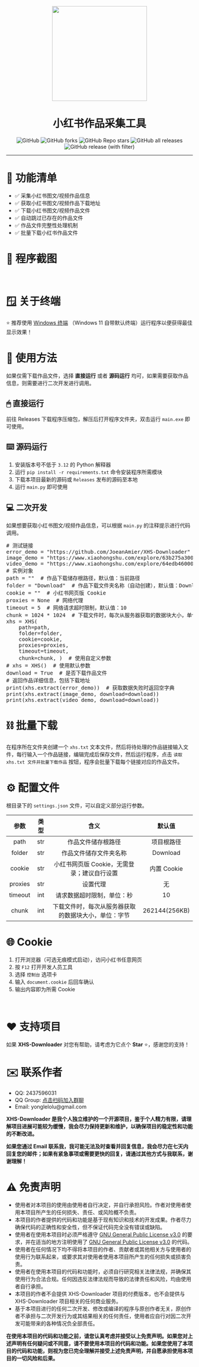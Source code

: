 <div align="center">
<img src="static/XHS-Downloader.png" alt="" height="256" width="256"><br>
<h1>小红书作品采集工具</h1>
<img alt="GitHub" src="https://img.shields.io/github/license/JoeanAmier/XHS-Downloader?style=for-the-badge">
<img alt="GitHub forks" src="https://img.shields.io/github/forks/JoeanAmier/XHS-Downloader?style=for-the-badge&color=c56cf0">
<img alt="GitHub Repo stars" src="https://img.shields.io/github/stars/JoeanAmier/XHS-Downloader?style=for-the-badge&color=fff200">
<img alt="GitHub all releases" src="https://img.shields.io/github/downloads/JoeanAmier/XHS-Downloader/total?style=for-the-badge&color=1b9cfc">
<img alt="GitHub release (with filter)" src="https://img.shields.io/github/v/release/JoeanAmier/XHS-Downloader?style=for-the-badge&color=44bd32">
<hr>
</div>
<h1>📝 功能清单</h1>
<ul>
<li>✅ 采集小红书图文/视频作品信息</li>
<li>✅ 获取小红书图文/视频作品下载地址</li>
<li>✅ 下载小红书图文/视频作品文件</li>
<li>✅ 自动跳过已存在的作品文件</li>
<li>✅ 作品文件完整性处理机制</li>
<li>✅ 批量下载小红书作品文件</li>
</ul>
<h1>📸 程序截图</h1>
<br>
<img src="static/程序运行截图.png" alt="">
<h1>🪟 关于终端</h1>
<p>⭐ 推荐使用 <a href="https://learn.microsoft.com/zh-cn/windows/terminal/install">Windows 终端</a> （Windows 11 自带默认终端）运行程序以便获得最佳显示效果！</p>
<h1>🥣 使用方法</h1>
<p>如果仅需下载作品文件，选择 <b>直接运行</b> 或者 <b>源码运行</b> 均可，如果需要获取作品信息，则需要进行二次开发进行调用。</p>
<h2>🖱 直接运行</h2>
<p>前往 Releases 下载程序压缩包，解压后打开程序文件夹，双击运行 <code>main.exe</code> 即可使用。</p>
<h2>⌨️ 源码运行</h2>
<ol>
<li>安装版本号不低于 <code>3.12</code> 的 Python 解释器</li>
<li>运行 <code>pip install -r requirements.txt</code> 命令安装程序所需模块</li>
<li>下载本项目最新的源码或 <code>Releases</code> 发布的源码至本地</li>
<li>运行 <code>main.py</code> 即可使用</li>
</ol>
<h2>💻 二次开发</h2>
<p>如果想要获取小红书图文/视频作品信息，可以根据 <code>main.py</code> 的注释提示进行代码调用。</p>
<pre>
# 测试链接
error_demo = "https://github.com/JoeanAmier/XHS-Downloader"
image_demo = "https://www.xiaohongshu.com/explore/63b275a30000000019020185"
video_demo = "https://www.xiaohongshu.com/explore/64edb460000000001f03cadc"
# 实例对象
path = ""  # 作品下载储存根路径，默认值：当前路径
folder = "Download"  # 作品下载文件夹名称（自动创建），默认值：Download
cookie = ""  # 小红书网页版 Cookie
proxies = None  # 网络代理
timeout = 5  # 网络请求超时限制，默认值：10
chunk = 1024 * 1024  # 下载文件时，每次从服务器获取的数据块大小，单位字节
xhs = XHS(
    path=path,
    folder=folder,
    cookie=cookie,
    proxies=proxies,
    timeout=timeout,
    chunk=chunk, )  # 使用自定义参数
# xhs = XHS()  # 使用默认参数
download = True  # 是否下载作品文件
# 返回作品详细信息，包括下载地址
print(xhs.extract(error_demo))  # 获取数据失败时返回空字典
print(xhs.extract(image_demo, download=download))
print(xhs.extract(video_demo, download=download))
</pre>
<h1>⛓ 批量下载</h1>
<p>在程序所在文件夹创建一个 <code>xhs.txt</code> 文本文件，然后将待处理的作品链接输入文件，每行输入一个作品链接，编辑完成后保存文件，然后运行程序，点击 <code>读取 xhs.txt 文件并批量下载作品</code> 按钮，程序会批量下载每个链接对应的作品文件。</p>
<h1>⚙️ 配置文件</h1>
<p>根目录下的 <code>settings.json</code> 文件，可以自定义部分运行参数。</p>
<table>
<thead>
<tr>
<th align="center">参数</th>
<th align="center">类型</th>
<th align="center">含义</th>
<th align="center">默认值</th>
</tr>
</thead>
<tbody>
<tr>
<td align="center">path</td>
<td align="center">str</td>
<td align="center">作品文件储存根路径</td>
<td align="center">项目根路径</td>
</tr>
<tr>
<td align="center">folder</td>
<td align="center">str</td>
<td align="center">作品文件储存文件夹名称</td>
<td align="center">Download</td>
</tr>
<tr>
<td align="center">cookie</td>
<td align="center">str</td>
<td align="center">小红书网页版 Cookie，无需登录；建议自行设置</td>
<td align="center">内置 Cookie</td>
</tr>
<tr>
<td align="center">proxies</td>
<td align="center">str</td>
<td align="center">设置代理</td>
<td align="center">无</td>
</tr>
<tr>
<td align="center">timeout</td>
<td align="center">int</td>
<td align="center">请求数据超时限制，单位：秒</td>
<td align="center">10</td>
</tr>
<tr>
<td align="center">chunk</td>
<td align="center">int</td>
<td align="center">下载文件时，每次从服务器获取的数据块大小，单位：字节</td>
<td align="center">262144(256KB)</td>
</tr>
</tbody>
</table>
<h1>🌐 Cookie</h1>
<ol>
<li>打开浏览器（可选无痕模式启动），访问小红书任意网页</li>
<li>按 <code>F12</code> 打开开发人员工具</li>
<li>选择 <code>控制台</code> 选项卡</li>
<li>输入 <code>document.cookie</code> 后回车确认</li>
<li>输出内容即为所需 Cookie</li>
</ol>
<br>
<img src="static/获取Cookie示意图.png" alt="">
<h1>♥️ 支持项目</h1>
<p>如果 <b>XHS-Downloader</b> 对您有帮助，请考虑为它点个 <b>Star</b> ⭐，感谢您的支持！</p>
<h1>✉️ 联系作者</h1>
<ul>
<li>QQ: 2437596031</li>
<li>QQ Group: <a href="https://github.com/JoeanAmier/XHS-Downloader/blob/master/static/QQ%E7%BE%A4%E8%81%8A%E4%BA%8C%E7%BB%B4%E7%A0%81.png">点击扫码加入群聊</a></li>
<li>Email: yonglelolu@gmail.com</li>
</ul>
<p>
<b>XHS-Downloader 是我个人独立维护的一个开源项目，鉴于个人精力有限，请理解项目进展可能较为缓慢，我会尽力保持更新和维护，以确保项目的稳定性和功能的不断改进。</b>
</p>
<p>
<b>如果您通过 Email 联系我，我可能无法及时查看并回复信息，我会尽力在七天内回复您的邮件；如果有紧急事项或需要更快的回复，请通过其他方式与我联系，谢谢理解！</b>
</p>
<h1>⚠️ 免责声明</h1>
<ul>
<li>使用者对本项目的使用由使用者自行决定，并自行承担风险。作者对使用者使用本项目所产生的任何损失、责任、或风险概不负责。</li>
<li>本项目的作者提供的代码和功能是基于现有知识和技术的开发成果。作者尽力确保代码的正确性和安全性，但不保证代码完全没有错误或缺陷。</li>
<li>使用者在使用本项目时必须严格遵守 <a href="https://github.com/JoeanAmier/XHS-Downloader/blob/master/LICENSE">GNU
    General Public License v3.0</a> 的要求，并在适当的地方注明使用了 <a
        href="https://github.com/JoeanAmier/XHS-Downloader/blob/master/LICENSE">GNU General Public License
    v3.0</a> 的代码。
</li>
<li>使用者在任何情况下均不得将本项目的作者、贡献者或其他相关方与使用者的使用行为联系起来，或要求其对使用者使用本项目所产生的任何损失或损害负责。</li>
<li>使用者在使用本项目的代码和功能时，必须自行研究相关法律法规，并确保其使用行为合法合规。任何因违反法律法规而导致的法律责任和风险，均由使用者自行承担。</li>
<li>本项目的作者不会提供 XHS-Downloader 项目的付费版本，也不会提供与 XHS-Downloader 项目相关的任何商业服务。</li>
<li>基于本项目进行的任何二次开发、修改或编译的程序与原创作者无关，原创作者不承担与二次开发行为或其结果相关的任何责任，使用者应自行对因二次开发可能带来的各种情况负全部责任。</li>
</ul>
<b>在使用本项目的代码和功能之前，请您认真考虑并接受以上免责声明。如果您对上述声明有任何疑问或不同意，请不要使用本项目的代码和功能。如果您使用了本项目的代码和功能，则视为您已完全理解并接受上述免责声明，并自愿承担使用本项目的一切风险和后果。</b>
